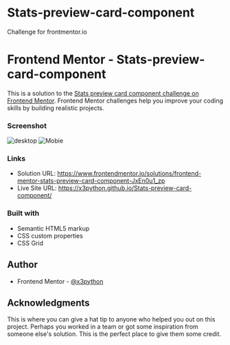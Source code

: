 # Stats-preview-card-component
Challenge for frontmentor.io
# Frontend Mentor - Stats-preview-card-component

This is a solution to the [Stats preview card component challenge on Frontend Mentor](https://www.frontendmentor.io/challenges/stats-preview-card-component-8JqbgoU62). Frontend Mentor challenges help you improve your coding skills by building realistic projects.


### Screenshot

![desktop](https://user-images.githubusercontent.com/83002862/220861670-fe163634-1706-4d17-8130-feb8f61b1e2a.gif)
![Mobie](https://user-images.githubusercontent.com/83002862/220861694-55556b1f-52da-4d02-86cf-b9e0e896a13f.gif)

### Links

- Solution URL: https://www.frontendmentor.io/solutions/frontend-mentor-stats-preview-card-component-JxEn0u1_zp
- Live Site URL: https://x3python.github.io/Stats-preview-card-component/

### Built with

- Semantic HTML5 markup
- CSS custom properties
- CSS Grid

## Author

- Frontend Mentor - [@x3python](https://www.frontendmentor.io/profile/x3python)


## Acknowledgments

This is where you can give a hat tip to anyone who helped you out on this project. Perhaps you worked in a team or got some inspiration from someone else's solution. This is the perfect place to give them some credit.
